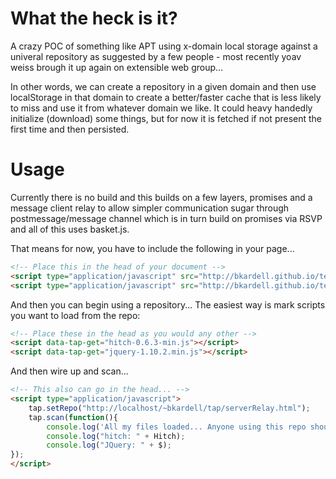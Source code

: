What the heck is it?
====================

A crazy POC of something like APT using x-domain local storage against a univeral repository as suggested by a few people - most recently yoav weiss brough it up again on extensible web group...

In other words, we can create a repository in a given domain and then use localStorage in that domain to create a better/faster cache that is less likely to miss and use it from whatever domain we like.  It could heavy handedly initialize (download) some things, but for now it is fetched if not present the first time and then persisted.

Usage
======

Currently there is no build and this builds on a few layers, promises and a message client relay to allow simpler communication sugar through postmessage/message channel which is in turn build on promises via RSVP and all of this uses basket.js.

That means for now, you have to include the following in your page...

```html
<!-- Place this in the head of your document --> 
<script type="application/javascript" src="http://bkardell.github.io/test-repo/MessageClientRelay.js"></script>
<script type="application/javascript" src="http://bkardell.github.io/test-repo/tap.js"></script>
```

And then you can begin using a repository... The easiest way is mark scripts you want to load from the repo:
```html
<!-- Place these in the head as you would any other -->
<script data-tap-get="hitch-0.6.3-min.js"></script>
<script data-tap-get="jquery-1.10.2.min.js"></script>
```	

And then wire up and scan... 
```html
<!-- This also can go in the head... -->
<script type="application/javascript">			
	tap.setRepo("http://localhost/~bkardell/tap/serverRelay.html");
	tap.scan(function(){
        console.log('All my files loaded... Anyone using this repo shouldnt have to fetch again...');
		console.log("hitch: " + Hitch);
		console.log("JQuery: " + $);
});
</script>
```
